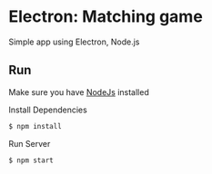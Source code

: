 # Electron: Matching game
Simple app using Electron, Node.js

## Run
Make sure you have [NodeJs](https://nodejs.org/en/download/) installed

Install Dependencies
```sh
$ npm install
```

Run Server
```sh
$ npm start
```

